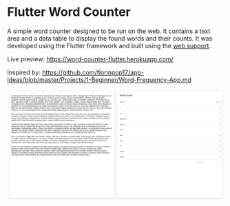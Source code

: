 # Flutter Word Counter

A simple word counter designed to be run on the web. It contains a text area and a data table to display the found words and their counts. It was developed using the Flutter framework and built using the [web support](https://flutter.dev/web).

Live preview: https://word-counter-flutter.herokuapp.com/

Inspired by: https://github.com/florinpop17/app-ideas/blob/master/Projects/1-Beginner/Word-Frequency-App.md

![the home page of the app](flutter-word-counter.png "App's home page")
